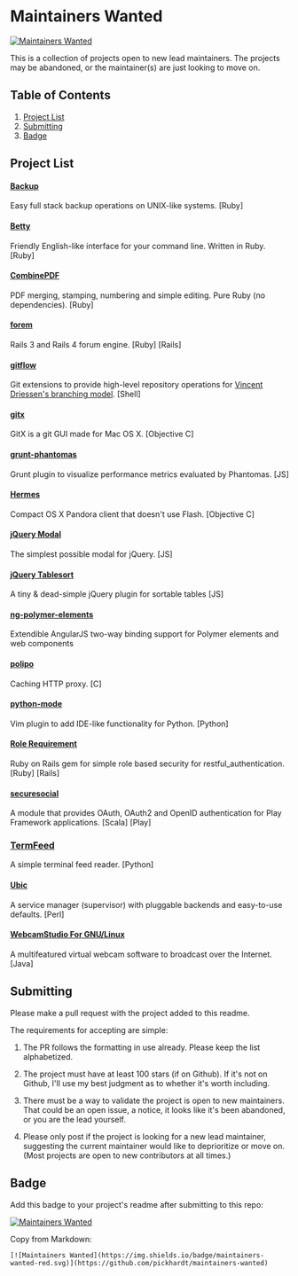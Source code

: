 # Maintainers Wanted

[![Maintainers Wanted](https://img.shields.io/badge/maintainers-wanted-red.svg)](https://github.com/pickhardt/maintainers-wanted)

This is a collection of projects open to new lead maintainers. The projects may be abandoned, or the maintainer(s) are just looking to move on.

## Table of Contents
1. [Project List](#project-list)
2. [Submitting](#submitting)
3. [Badge](#badge)

## Project List

#### [Backup](https://github.com/backup/backup)
Easy full stack backup operations on UNIX-like systems. [Ruby]

#### [Betty](https://github.com/pickhardt/betty)
Friendly English-like interface for your command line. Written in Ruby. [Ruby]

#### [CombinePDF](https://github.com/boazsegev/combine_pdf)
PDF merging, stamping, numbering and simple editing. Pure Ruby (no dependencies). [Ruby]

#### [forem](https://github.com/rubysherpas/forem)
Rails 3 and Rails 4 forum engine. [Ruby] [Rails]

#### [gitflow](https://github.com/nvie/gitflow)
Git extensions to provide high-level repository operations for [Vincent Driessen's branching model](http://nvie.com/posts/a-successful-git-branching-model/). [Shell]

#### [gitx](https://github.com/pieter/gitx)
GitX is a git GUI made for Mac OS X. [Objective C]

#### [grunt-phantomas](https://github.com/stefanjudis/grunt-phantomas)
Grunt plugin to visualize performance metrics evaluated by Phantomas. [JS]

#### [Hermes](https://github.com/HermesApp/Hermes)
Compact OS X Pandora client that doesn't use Flash. [Objective C]

#### [jQuery Modal](https://github.com/kylefox/jquery-modal)
The simplest possible modal for jQuery. [JS]

#### [jQuery Tablesort](https://github.com/kylefox/jquery-tablesort)
A tiny & dead-simple jQuery plugin for sortable tables [JS]

#### [ng-polymer-elements](https://github.com/GabiAxel/ng-polymer-elements)
Extendible AngularJS two-way binding support for Polymer elements and web components

#### [polipo](https://github.com/jech/polipo)
Caching HTTP proxy. [C]

#### [python-mode](https://github.com/klen/python-mode)
Vim plugin to add IDE-like functionality for Python. [Python]

#### [Role Requirement](https://github.com/timcharper/role_requirement)
Ruby on Rails gem for simple role based security for restful_authentication. [Ruby] [Rails]

#### [securesocial](https://github.com/jaliss/securesocial)
A module that provides OAuth, OAuth2 and OpenID authentication for Play Framework applications. [Scala] [Play]

### [TermFeed](https://github.com/iamaziz/TermFeed)
A simple terminal feed reader. [Python]

#### [Ubic](https://github.com/berekuk/Ubic)
A service manager (supervisor) with pluggable backends and easy-to-use defaults. [Perl]

#### [WebcamStudio For GNU/Linux](https://sourceforge.net/projects/webcamstudio/)
A multifeatured virtual webcam software to broadcast over the Internet. [Java]

## Submitting

Please make a pull request with the project added to this readme.

The requirements for accepting are simple:

1. The PR follows the formatting in use already. Please keep the list alphabetized.

2. The project must have at least 100 stars (if on Github). If it's not on Github, I'll use my best judgment as to whether it's worth including.

3. There must be a way to validate the project is open to new maintainers. That could be an open issue, a notice, it looks like it's been abandoned, or you are the lead yourself.

4. Please only post if the project is looking for a new lead maintainer, suggesting the current maintainer would like to deprioritize or move on. (Most projects are open to new contributors at all times.)

## Badge

Add this badge to your project's readme after submitting to this repo:

[![Maintainers Wanted](https://img.shields.io/badge/maintainers-wanted-red.svg)](https://github.com/pickhardt/maintainers-wanted)

Copy from Markdown:

```
[![Maintainers Wanted](https://img.shields.io/badge/maintainers-wanted-red.svg)](https://github.com/pickhardt/maintainers-wanted)
```
